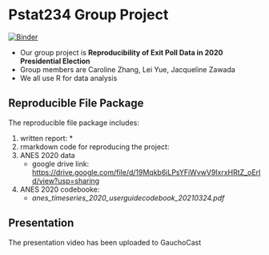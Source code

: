 # Pstat234 Group Project
[![Binder](https://mybinder.org/badge_logo.svg)](https://mybinder.org/v2/gh/leiyue97/pstat234-project-nsf/main)

- Our group project is **Reproducibility of Exit Poll Data in 2020 Presidential Election**
- Group members are Caroline Zhang, Lei Yue, Jacqueline Zawada
- We all use R for data analysis

## Reproducible File Package

The reproducible file package includes:

1. written report: 
     * 
3. rmarkdown code for reproducing the project: 
4. ANES 2020 data
     * google drive link: https://drive.google.com/file/d/19Mqkb6iLPsYFiWvwV9IxrxHRtZ_oErId/view?usp=sharing
6. ANES 2020 codebooke: 
     * *anes_timeseries_2020_userguidecodebook_20210324.pdf*

## Presentation

The presentation video has been uploaded to GauchoCast
